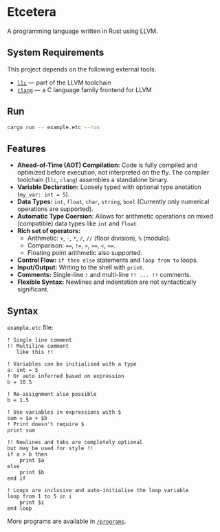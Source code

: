 # Etcetera
A programming language written in Rust using LLVM.

## System Requirements
This project depends on the following external tools:
- [`llc`](https://llvm.org/docs/CommandGuide/llc.html) — part of the LLVM toolchain
- [`clang`](https://clang.llvm.org/) — a C language family frontend for LLVM

## Run
```bash
cargo run -- example.etc --run
```

## Features
- **Ahead-of-Time (AOT) Compilation:** Code is fully compiled and optimized before execution, not interpreted on the fly. The compiler toolchain (`llc`, `clang`) assembles a standalone binary.
- **Variable Declaration:** Loosely typed with optional type anotation (`my_var: int = 5`).
- **Data Types:** `int`, `float`, `char`, `string`, `bool` (Currently only numerical operations are supported).
- **Automatic Type Coersion**: Allows for arithmetic operations on mixed (compatible) data types like `int` and `float`.
- **Rich set of operators:**
    - Arithmetic: `+`, `-`, `*`, `/`, `//` (floor division), `%` (modulo).
    - Comparison: `==`, `!=`, `>`, `>=`, `<`, `<=`.
    - Floating point arithmetic also supported.
- **Control Flow:** `if then else` statements and `loop from to` loops.
- **Input/Output:** Writing to the shell with `print`.
- **Comments:** Single-line `!` and multi-line `!! ... !!` comments.
- **Flexible Syntax:** Newlines and indentation are not syntactically significant.

## Syntax
`example.etc` file:
```
! Single line comment
!! Multiline comment
   like this !!

! Variables can be initialised with a type
a: int = 5
! Or auto inferred based on expression
b = 10.5

! Re-assignment also possible
b = 1.5

! Use variables in expressions with $
sum = $a + $b
! Print doesn't require $
print sum

!! Newlines and tabs are completely optional
but may be used for style !!
if a > b then
    print $a
else
    print $b
end if

! Loops are inclusive and auto-initialise the loop variable
loop from 1 to 5 in i
    print $i
end loop
```

More programs are available in [`/programs`](./programs).
